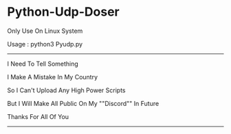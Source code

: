 # Python-Udp-Doser

Only Use On Linux System

Usage : python3 Pyudp.py

******************************************************
I Need To Tell Something 

I Make A Mistake In My Country

So I Can't Upload Any High Power Scripts 

But I Will Make All Public On My ""Discord"" In Future

Thanks For All Of You

******************************************************
